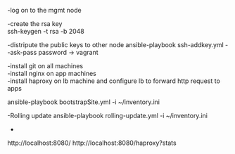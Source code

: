 -log on to the mgmt node

-create the rsa key<br>
ssh-keygen -t rsa -b 2048

-distripute the public keys to other node
ansible-playbook ssh-addkey.yml --ask-pass
 password -> vagrant

-install git on all machines<br>
-install nginx on app machines<br>
-install haproxy on lb machine and configure lb to forward http request to apps<br> 

ansible-playbook bootstrapSite.yml -i ~/inventory.ini

-Rolling update
ansible-playbook rolling-update.yml -i ~/inventory.ini

-
http://localhost:8080/
http://localhost:8080/haproxy?stats
